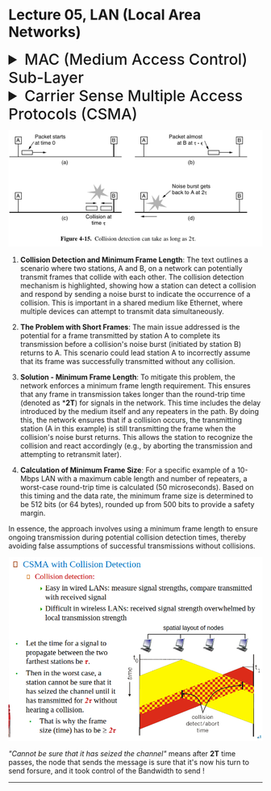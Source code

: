 
# Lecture 05, LAN (Local Area Networks)

<details>
<summary style="font-size: 30px; font-weight: 500; cursor: pointer;"> MAC (Medium Access Control) Sub-Layer </summary>

- Identifier every Network Device uses *(Unique Hardware Addresses)*
- 6 Byte HEX Number *(Burned into Every NIC)*

![CH_0](./static/CN_22.png)

Purpose of MAC? 
- Responsible for deciding who sends next on a multi-access link
- Important Part of Link Layer, especially for routing in LANs 

**Bandwith Delay Product**: Number of frames that fit on the channel.
    - Only small number fits for LANs

### Channel Allocation Problem

- **Context**: In scenarios with a single shared broadcast channel.
- **Issue**: Simultaneous transmissions by two or more nodes lead to interference and collisions. A collision occurs when a node receives two or more signals at the same time.

### Multiple Access Protocols

- **Purpose**: Serve as a distributed algorithm that determines how nodes share the channel, i.e., when a node is allowed to transmit.
- **Challenge**: The communication about channel sharing must use the same channel, with no separate (out-of-band) channel available for coordination.

### MAC Protocols: Taxonomy

**1. Channel Partitioning (Static)**

- **Principle**: The channel is divided into smaller "pieces" (such as time slots, frequencies, or codes).
- **Allocation**: Each node is allocated a piece of the channel for its exclusive use.
- **Characteristics**:
  - Prevents collisions by design.
  - Each node has a guaranteed bandwidth but may lead to underutilization if the node has little to no data to send.

**2. Random Access (Dynamic)**

- **Principle**: The channel is not divided, allowing for the possibility of collisions.
- **Recovery**: Mechanisms are needed to recover from collisions (e.g., by retransmitting the data).
- **Characteristics**:
  - Offers flexibility and potentially efficient use of the channel.
  - Requires protocols to detect and resolve collisions, such as CSMA (Carrier Sense Multiple Access) or CSMA/CD (Collision Detection).

**3. Taking Turns**

- **Principle**: Nodes take turns in a predefined order to use the channel.
- **Flexibility**: Nodes with more data to send can take longer turns.
- **Characteristics**:
  - Aims to combine the efficiency of dynamic access with the collision-free operation of static partitioning.
  - Examples include polling (where a central controller invites nodes to transmit) and token passing (where possession of a token grants the right to transmit).

</details>

<details>
<summary style="font-size: 30px; font-weight: 500; cursor: pointer;"> Carrier Sense Multiple Access Protocols (CSMA)  </summary>

* Protocols in which stations listen for a carrier *(i.e., a transmission)* and act accordingly are called carrier sense protocols.

## **1-Persistent CSMA** 

- because the station transmits with a probability of 1 when it finds the channel idle.
- First Listens to the Channel *Is anyone else sending RN?*
- If Channel is Idle, Station sends data.
- If Channel is Busy, Station waits until Channel is Idle.

## **Nonpersistent CSMA Protocol**

- **Initial Action**: When a station wants to send a frame, it first senses the channel to check if it's free.
  - **If Free**: The station starts transmitting its frame.
  - **If Busy**: The station does not continuously monitor the channel to immediately transmit once it becomes free.

- **Handling Busy Channel**:
  - Instead of persistently checking the channel, the station waits for a randomly chosen period of time before sensing the channel again.
  - After the wait, the station repeats the sensing process to determine if it can transmit.

- **Advantages**:
  - **Reduced Greediness**: Makes a conscious effort to be less aggressive than 1-persistent CSMA, by not attempting to immediately capture the channel after it becomes available.
  - **Improved Channel Utilization**: Leads to better overall use of the channel since it reduces the chances of collisions by not having multiple stations jumping to transmit immediately after the channel is free.
  - **Fairness**: By waiting a random period before attempting to retransmit, it provides a fairer chance for all stations to access the channel.

- **Disadvantages**:
  - **Increased Delay**: Can result in longer delays for a station to send its data, since it must wait a random time before trying again if the channel is initially found to be busy.

In essence, nonpersistent CSMA aims to strike a balance between efficiently utilizing the channel and minimizing collisions, by introducing randomness in retransmission attempts after finding the channel busy. This approach is less aggressive and potentially more fair than 1-persistent CSMA, which immediately attempts to transmit as soon as the channel is perceived as free.

## **p-Persistent CSMA**

- **Context**: This protocol is specifically designed for slotted channels, where time is divided into discrete slots.

- **Operation Steps**:
  1. **Sensing the Channel**:
     - When a station is ready to send a frame, it first senses the channel at the beginning of the next slot.
  2. **If Channel is Idle**:
     - **Transmit with Probability p**: The station transmits its frame with a certain probability (p).
     - **Defer with Probability q**: With the complementary probability (q = 1 - p), the station defers its transmission to the next slot.
  3. **Repeating the Process**:
     - If the station deferred, it senses the channel again in the next slot and decides whether to transmit or defer again, using the same probabilities (p for transmitting, q for deferring).
     - This process is repeated until the frame is transmitted or another station begins transmitting.
  4. **Handling Busy Channel**:
     - **Immediate Action**: If the initial sensing shows the channel is busy, the station waits until the next slot to apply the p-persistent algorithm.
     - **Post-Collision**: If another station starts transmitting while a station is in the process of deciding, the latter acts as if a collision occurred. It then waits a random time before attempting to transmit again, starting the whole process over.

- **Features**:
  - **Slotted Operation**: Requires the division of time into slots for the sensing and transmission decisions.
  - **Probabilistic Transmission**: Introduces randomness in the decision to transmit immediately or wait, aiming to reduce collisions.
  - **Collision Handling**: Mimics collision behavior by waiting and retrying, even if an actual collision hasn't occurred yet.

- **Advantages**:
  - Balances between aggressive transmission attempts and cautious deferral to optimize channel utilization and reduce collision likelihood.
  - Provides a structured yet flexible approach to channel access in slotted environments.

- **Usage**: The IEEE 802.11 wireless networking standard employs a refined version of p-persistent CSMA, indicating its practical relevance and effectiveness.

p-persistent CSMA combines elements of time-slotting with probabilistic decision-making to efficiently manage access to a shared communication channel, particularly in environments where channel time is discretely organized.


# Channel Utilization VS. Load (traffic)

![CH_0](./static/CN_24.png)

* Persistent and nonpersistent CSMA protocols are definitely an improvement over ALOHA because they ensure that no station begins to transmit while the channel is busy.

* Another improvement is for the stations to quickly detect the collision and abruptly stop transmitting, *(rather than finishing them)* since they are irretrievably garbled anyway. This strategy saves time and bandwidth.

## CSMA with Collision Detection

**Collision Detection:**
- An analog process where transmitting stations listen to the channel to detect any discrepancies between the transmitted and received signal, indicating a collision.
- Challenges include ensuring the received signal is strong enough relative to the transmitted signal, especially in wireless contexts where signals can weaken significantly.
- Requires careful modulation selection to enable reliable collision detection.

* The transmitter sends a **jam signal** to let the receiver and other stations to know that there was a collision
* Reduces Contention times, which improves performance of Protocol!

![CH_0](./static/CN_25.png)

In the context of CSMA/CD, "contention slots" refer to the time periods when multiple network stations may attempt to access the communication channel to transmit data. Here's what they represent in the diagram you've provided:

1. **Transmission Period**: This is the time when a station is actively sending a frame over the network.

2. **Contention Period**: Following a transmission, there is a period where the channel is sensed by stations to see if it is free for use. During this period, multiple stations might detect the channel as idle and attempt to transmit, leading to contention—essentially a "competition" for channel access.

3. **Contention Slots**: These slots are specific intervals during the contention period when a station decides whether to transmit or wait based on the protocol's rules. In p-persistent CSMA (applied to slotted channels), for example, a station will either transmit with probability p or defer with probability q during each slot.

4. **Collision**: If two or more stations transmit during the same contention slot, their signals collide, and this collision is detected by the stations involved. The diagram notes that the collision time (the time it takes to detect a collision) is much shorter than the frame transmission time.

5. **Idle Period**: If no station attempts to transmit (either because they all defer or have no data to send), the channel is considered idle. This idle period can occur when all stations are quiet.

In essence, the contention slots are designated times when stations make the decision to either attempt transmission or wait, which is a critical part of managing a shared communication medium like Ethernet. The "contention time" would refer to the entire duration of the contention period, encompassing multiple contention slots.

</details>

![CH_0](./static/CN_23.png)


1. **Collision Detection and Minimum Frame Length**: The text outlines a scenario where two stations, A and B, on a network can potentially transmit frames that collide with each other. The collision detection mechanism is highlighted, showing how a station can detect a collision and respond by sending a noise burst to indicate the occurrence of a collision. This is important in a shared medium like Ethernet, where multiple devices can attempt to transmit data simultaneously.

2. **The Problem with Short Frames**: The main issue addressed is the potential for a frame transmitted by station A to complete its transmission before a collision's noise burst (initiated by station B) returns to A. This scenario could lead station A to incorrectly assume that its frame was successfully transmitted without any collision.

3. **Solution - Minimum Frame Length**: To mitigate this problem, the network enforces a minimum frame length requirement. This ensures that any frame in transmission takes longer than the round-trip time (denoted as ***2T**) for signals in the network. This time includes the delay introduced by the medium itself and any repeaters in the path. By doing this, the network ensures that if a collision occurs, the transmitting station (A in this example) is still transmitting the frame when the collision's noise burst returns. This allows the station to recognize the collision and react accordingly (e.g., by aborting the transmission and attempting to retransmit later).

4. **Calculation of Minimum Frame Size**: For a specific example of a 10-Mbps LAN with a maximum cable length and number of repeaters, a worst-case round-trip time is calculated (50 microseconds). Based on this timing and the data rate, the minimum frame size is determined to be 512 bits (or 64 bytes), rounded up from 500 bits to provide a safety margin.

In essence, the approach involves using a minimum frame length to ensure ongoing transmission during potential collision detection times, thereby avoiding false assumptions of successful transmissions without collisions.

![CH_0](./static/CN_26.png)

*"Cannot be sure that it has seized the channel"* means after **2T** time passes, the node that sends the message is sure that it's now his turn to send forsure, and it took control of the Bandwidth to send !

---

